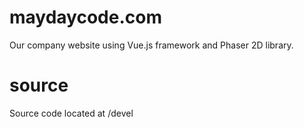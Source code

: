 # maydaycode.com
Our company website using Vue.js framework and Phaser 2D library.

# source
Source code located at /devel

